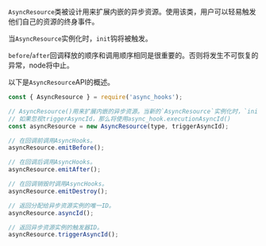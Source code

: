 
`AsyncResource`类被设计用来扩展内嵌的异步资源。使用该类，用户可以轻易触发他们自己的资源的终身事件。

当`AsyncResource`实例化时，`init`钩将被触发。

`before`/`after`回调释放的顺序和调用顺序相同是很重要的。否则将发生不可恢复的异常，node将中止。

以下是`AsyncResource`API的概述。

```js
const { AsyncResource } = require('async_hooks');

// AsyncResource()用来扩展内嵌的异步资源。当新的`AsyncResource`实例化时，`init`也将被触发。
// 如果忽视triggerAsyncId，那么将使用async_hook.executionAsyncId()
const asyncResource = new AsyncResource(type, triggerAsyncId);

// 在回调前调用AsyncHooks。
asyncResource.emitBefore();

// 在回调后调用AsyncHooks。
asyncResource.emitAfter();

// 在回调销毁时调用AsyncHooks。
asyncResource.emitDestroy();

// 返回分配给异步资源实例的唯一ID。
asyncResource.asyncId();

// 返回异步资源实例的触发器ID。
asyncResource.triggerAsyncId();
```

